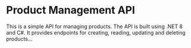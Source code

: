 # Product Management API

This is a simple API for managing products. The API is built using .NET 8 and C#. It provides endpoints for creating, reading, updating and deleting products...
